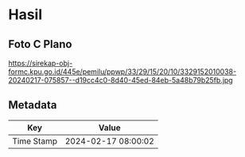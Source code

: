 # Hasil

## Foto C Plano

https://sirekap-obj-formc.kpu.go.id/445e/pemilu/ppwp/33/29/15/20/10/3329152010038-20240217-075857--d19cc4c0-8d40-45ed-84eb-5a48b79b25fb.jpg


## Metadata

| Key        | Value               |
| ---------- | ------------------- |
| Time Stamp | 2024-02-17 08:00:02 |



